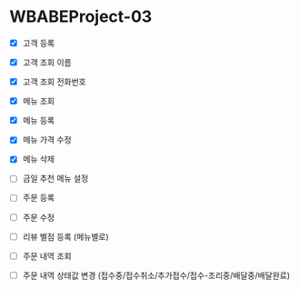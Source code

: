 # WBABEProject-03

- [x] 고객 등록
- [x] 고객 조회 이름
- [x] 고객 조회 전화번호
- [x] 메뉴 조회
- [x] 메뉴 등록
- [x] 메뉴 가격 수정
- [x] 메뉴 삭제
- [ ] 금일 추천 메뉴 설정
- [ ] 주문 등록
- [ ] 주문 수정
- [ ] 리뷰 별점 등록 (메뉴별로)
- [ ] 주문 내역 조회
- [ ] 주문 내역 상태값 변경 (접수중/접수취소/추가접수/접수-조리중/배달중/배달완료)

